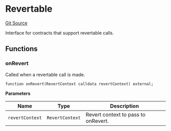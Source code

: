 # Revertable
[Git Source](https://github.com/zeta-chain/protocol-contracts/blob/053cc6a26755df7c287c7e44aada3142e3eaa263/contracts/Revert.sol)

Interface for contracts that support revertable calls.


## Functions
### onRevert

Called when a revertable call is made.


```solidity
function onRevert(RevertContext calldata revertContext) external;
```
**Parameters**

|Name|Type|Description|
|----|----|-----------|
|`revertContext`|`RevertContext`|Revert context to pass to onRevert.|


